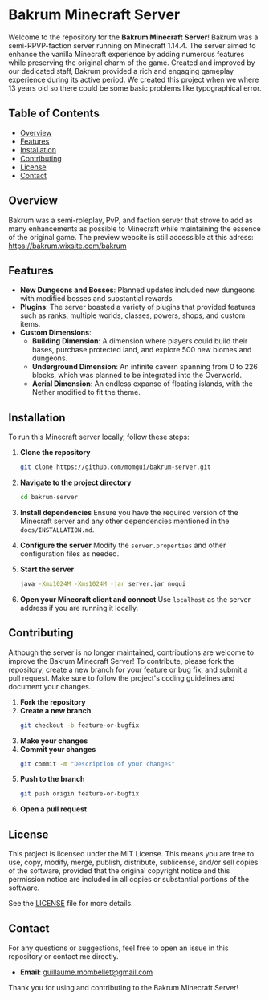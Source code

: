 # Bakrum Minecraft Server

Welcome to the repository for the **Bakrum Minecraft Server**! Bakrum was a semi-RPVP-faction server running on Minecraft 1.14.4. 
The server aimed to enhance the vanilla Minecraft experience by adding numerous features while preserving the original charm of the game. 
Created and improved by our dedicated staff, Bakrum provided a rich and engaging gameplay experience during its active period.
We created this project when we where 13 years old so there could be some basic problems like typographical error.

## Table of Contents
- [Overview](#overview)
- [Features](#features)
- [Installation](#installation)
- [Contributing](#contributing)
- [License](#license)
- [Contact](#contact)

## Overview
Bakrum was a semi-roleplay, PvP, and faction server that strove to add as many enhancements as possible to Minecraft while maintaining the essence of the original game. 
The preview website is still accessible at this adress: https://bakrum.wixsite.com/bakrum

## Features
- **New Dungeons and Bosses**: Planned updates included new dungeons with modified bosses and substantial rewards.
- **Plugins**: The server boasted a variety of plugins that provided features such as ranks, multiple worlds, classes, powers, shops, and custom items.
- **Custom Dimensions**:
  - **Building Dimension**: A dimension where players could build their bases, purchase protected land, and explore 500 new biomes and dungeons.
  - **Underground Dimension**: An infinite cavern spanning from 0 to 226 blocks, which was planned to be integrated into the Overworld.
  - **Aerial Dimension**: An endless expanse of floating islands, with the Nether modified to fit the theme.

## Installation
To run this Minecraft server locally, follow these steps:

1. **Clone the repository**
    ```bash
    git clone https://github.com/momgui/bakrum-server.git
    ```

2. **Navigate to the project directory**
    ```bash
    cd bakrum-server
    ```

3. **Install dependencies**
    Ensure you have the required version of the Minecraft server and any other dependencies mentioned in the `docs/INSTALLATION.md`.

4. **Configure the server**
    Modify the `server.properties` and other configuration files as needed.

5. **Start the server**
    ```bash
    java -Xmx1024M -Xms1024M -jar server.jar nogui
    ```

6. **Open your Minecraft client and connect**
    Use `localhost` as the server address if you are running it locally.

## Contributing
Although the server is no longer maintained, contributions are welcome to improve the Bakrum Minecraft Server! To contribute, please fork the repository, create a new branch for your feature or bug fix, and submit a pull request. Make sure to follow the project's coding guidelines and document your changes.

1. **Fork the repository**
2. **Create a new branch**
    ```bash
    git checkout -b feature-or-bugfix
    ```
3. **Make your changes**
4. **Commit your changes**
    ```bash
    git commit -m "Description of your changes"
    ```
5. **Push to the branch**
    ```bash
    git push origin feature-or-bugfix
    ```
6. **Open a pull request**

## License
This project is licensed under the MIT License. This means you are free to use, copy, modify, merge, publish, distribute, sublicense, and/or sell copies of the software, provided that the original copyright notice and this permission notice are included in all copies or substantial portions of the software.

See the [LICENSE](LICENSE) file for more details.

## Contact
For any questions or suggestions, feel free to open an issue in this repository or contact me directly.

- **Email**: guillaume.mombellet@gmail.com

Thank you for using and contributing to the Bakrum Minecraft Server!
